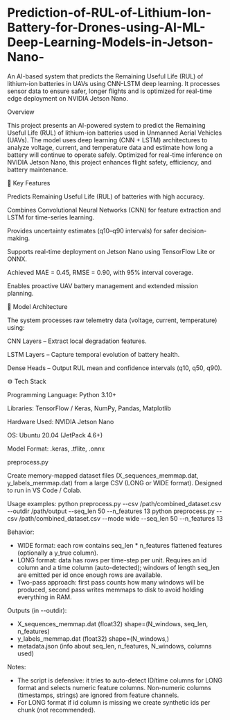 # Prediction-of-RUL-of-Lithium-Ion-Battery-for-Drones-using-AI-ML-Deep-Learning-Models-in-Jetson-Nano-
An AI-based system that predicts the Remaining Useful Life (RUL) of lithium-ion batteries in UAVs using CNN-LSTM deep learning. It processes sensor data to ensure safer, longer flights and is optimized for real-time edge deployment on NVIDIA Jetson Nano.

Overview

This project presents an AI-powered system to predict the Remaining Useful Life (RUL) of lithium-ion batteries used in Unmanned Aerial Vehicles (UAVs). The model uses deep learning (CNN + LSTM) architectures to analyze voltage, current, and temperature data and estimate how long a battery will continue to operate safely.
Optimized for real-time inference on NVIDIA Jetson Nano, this project enhances flight safety, efficiency, and battery maintenance.

🧠 Key Features

Predicts Remaining Useful Life (RUL) of batteries with high accuracy.

Combines Convolutional Neural Networks (CNN) for feature extraction and LSTM for time-series learning.

Provides uncertainty estimates (q10–q90 intervals) for safer decision-making.

Supports real-time deployment on Jetson Nano using TensorFlow Lite or ONNX.

Achieved MAE = 0.45, RMSE = 0.90, with 95% interval coverage.

Enables proactive UAV battery management and extended mission planning.

🧩 Model Architecture

The system processes raw telemetry data (voltage, current, temperature) using:

CNN Layers – Extract local degradation features.

LSTM Layers – Capture temporal evolution of battery health.

Dense Heads – Output RUL mean and confidence intervals (q10, q50, q90).

⚙️ Tech Stack

Programming Language: Python 3.10+

Libraries: TensorFlow / Keras, NumPy, Pandas, Matplotlib

Hardware Used: NVIDIA Jetson Nano

OS: Ubuntu 20.04 (JetPack 4.6+)

Model Format: .keras, .tflite, .onnx



preprocess.py

Create memory-mapped dataset files (X_sequences_memmap.dat, y_labels_memmap.dat)
from a large CSV (LONG or WIDE format). Designed to run in VS Code / Colab.

Usage examples:
  python preprocess.py --csv /path/combined_dataset.csv --outdir /path/output --seq_len 50 --n_features 13
  python preprocess.py --csv /path/combined_dataset.csv --mode wide --seq_len 50 --n_features 13

Behavior:
- WIDE format: each row contains seq_len * n_features flattened features (optionally a y_true column).
- LONG format: data has rows per time-step per unit. Requires an id column and a time column
  (auto-detected); windows of length seq_len are emitted per id once enough rows are available.
- Two-pass approach: first pass counts how many windows will be produced, second pass writes
  memmaps to disk to avoid holding everything in RAM.

Outputs (in --outdir):
 - X_sequences_memmap.dat   (float32) shape=(N_windows, seq_len, n_features)
 - y_labels_memmap.dat      (float32) shape=(N_windows,)
 - metadata.json            (info about seq_len, n_features, N_windows, columns used)

Notes:
- The script is defensive: it tries to auto-detect ID/time columns for LONG format and
  selects numeric feature columns. Non-numeric columns (timestamps, strings) are ignored
  from feature channels.
- For LONG format if id column is missing we create synthetic ids per chunk (not recommended).


